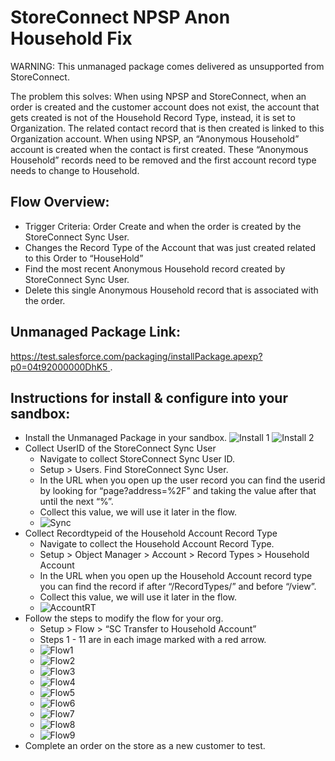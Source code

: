 
# StoreConnect NPSP Anon Household Fix

WARNING: This unmanaged package comes delivered as unsupported from StoreConnect.

The problem this solves:
When using NPSP and StoreConnect, when an order is created and the customer account does not exist, the account that gets created is not of the Household Record Type, instead, it is set to Organization. The related contact record that is then created is linked to this Organization account. When using NPSP, an “Anonymous Household” account is created when the contact is first created. These “Anonymous Household” records need to be removed and the first account record type needs to change to Household.

## Flow Overview:
- Trigger Criteria: Order Create and when the order is created by the StoreConnect Sync User.
- Changes the Record Type of the Account that was just created related to this Order to “HouseHold”
- Find the most recent Anonymous Household record created by StoreConnect Sync User.
- Delete this single Anonymous Household record that is associated with the order.

## Unmanaged Package Link:
[https://test.salesforce.com/packaging/installPackage.apexp?p0=04t92000000DhK5 ](https://test.salesforce.com/packaging/installPackage.apexp?p0=04t92000000DhK5).


## Instructions for install & configure into your sandbox:

- Install the Unmanaged Package in your sandbox.
![Install 1](/images/npsp_1a.png)
![Install 2](/images/npsp_2.png)
- Collect UserID of the StoreConnect Sync User
    - Navigate to collect StoreConnect Sync User ID.
    - Setup > Users. Find StoreConnect Sync User. 
    - In the URL when you open up the user record you can find the userid by looking for “page?address=%2F” and taking the value after that until the next “%”.
    - Collect this value, we will use it later in the flow.
    - ![Sync](/images/npsp_3.png)
- Collect Recordtypeid of the Household Account Record Type
    - Navigate to collect the Household Account Record Type.
    - Setup > Object Manager > Account > Record Types > Household Account
    - In the URL when you open up the Household Account record type you can find the record if after “/RecordTypes/” and before “/view”. 
    - Collect this value, we will use it later in the flow.
    - ![AccountRT](/images/npsp_4.png)
- Follow the steps to modify the flow for your org.
    - Setup > Flow > “SC Transfer to Household Account”
    - Steps 1 - 11 are in each image marked with a red arrow.
    - ![Flow1](/images/npsp_5.png)
    - ![Flow2](/images/npsp_6.png)
    - ![Flow3](/images/npsp_7.png)
    - ![Flow4](/images/npsp_8.png)
    - ![Flow5](/images/npsp_9.png)
    - ![Flow6](/images/npsp_10.png)
    - ![Flow7](/images/npsp_11.png)
    - ![Flow8](/images/npsp_12.png)
    - ![Flow9](/images/npsp_13.png)
- Complete an order on the store as a new customer to test.



